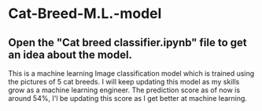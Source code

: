 # Cat-Breed-M.L.-model

## Open the "Cat breed classifier.ipynb" file to get an idea about the model.
This is a machine learning Image classification model which is trained using the pictures of 5 cat breeds.
I will keep updating this model as my skills grow as a machine learning engineer.
The prediction score as of now is around 54%, I'l be updating this score as I get better at machine learning.
